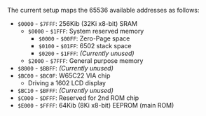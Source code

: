The current setup maps the 65536 available addresses as follows:

- `$0000` - `$7FFF`: 256Kib (32Ki x8-bit) SRAM
  - `$0000` - `$1FFF`: System reserved memory
    - `$0000` - `$00FF`: Zero-Page space
    - `$0100` - `$01FF`: 6502 stack space
    - `$0200` - `$1FFF`: _(Currently unused)_
  - `$2000` - `$7FFF`: General purpose memory
- `$8000` - `$BBFF`: _(Currently unused)_
- `$BC00` - `$BC0F`: W65C22 VIA chip
  - Driving a 1602 LCD display
- `$BC10` - `$BFFF`: _(Currently unused)_
- `$C000` - `$DFFF`: Reserved for 2nd ROM chip
- `$E000` - `$FFFF`: 64Kib (8Ki x8-bit) EEPROM (main ROM)